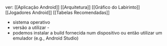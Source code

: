 ver:
	[[Aplicação Android]]
	[[Arquitetura]]
	[[Gráfico do Labirinto]]
	[[Jogadores Android]]
	[[Tabelas Recomendadas]]

- sistema operativo
- versão a utilizar - 
- podemos instalar a build fornecida num dispositivo ou então utilizar um emulador (e.g., Android Studio)